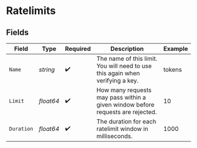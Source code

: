 # Ratelimits


## Fields

| Field                                                                          | Type                                                                           | Required                                                                       | Description                                                                    | Example                                                                        |
| ------------------------------------------------------------------------------ | ------------------------------------------------------------------------------ | ------------------------------------------------------------------------------ | ------------------------------------------------------------------------------ | ------------------------------------------------------------------------------ |
| `Name`                                                                         | *string*                                                                       | :heavy_check_mark:                                                             | The name of this limit. You will need to use this again when verifying a key.  | tokens                                                                         |
| `Limit`                                                                        | *float64*                                                                      | :heavy_check_mark:                                                             | How many requests may pass within a given window before requests are rejected. | 10                                                                             |
| `Duration`                                                                     | *float64*                                                                      | :heavy_check_mark:                                                             | The duration for each ratelimit window in milliseconds.                        | 1000                                                                           |